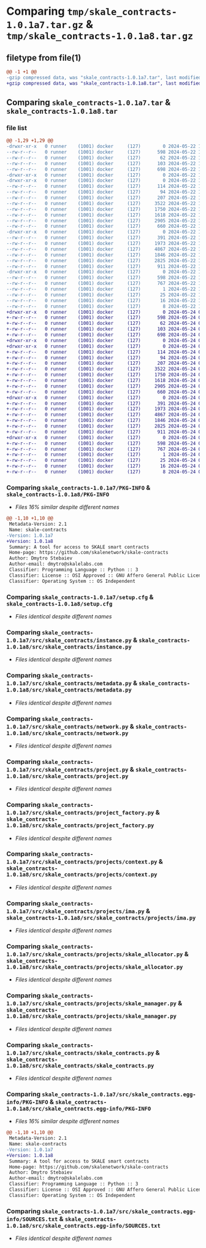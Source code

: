 # Comparing `tmp/skale_contracts-1.0.1a7.tar.gz` & `tmp/skale_contracts-1.0.1a8.tar.gz`

## filetype from file(1)

```diff
@@ -1 +1 @@
-gzip compressed data, was "skale_contracts-1.0.1a7.tar", last modified: Wed May 22 17:20:45 2024, max compression
+gzip compressed data, was "skale_contracts-1.0.1a8.tar", last modified: Fri May 24 07:09:47 2024, max compression
```

## Comparing `skale_contracts-1.0.1a7.tar` & `skale_contracts-1.0.1a8.tar`

### file list

```diff
@@ -1,29 +1,29 @@
-drwxr-xr-x   0 runner    (1001) docker     (127)        0 2024-05-22 17:20:45.648006 skale_contracts-1.0.1a7/
--rw-r--r--   0 runner    (1001) docker     (127)      598 2024-05-22 17:20:45.648006 skale_contracts-1.0.1a7/PKG-INFO
--rw-r--r--   0 runner    (1001) docker     (127)       62 2024-05-22 17:20:38.000000 skale_contracts-1.0.1a7/README.md
--rw-r--r--   0 runner    (1001) docker     (127)      103 2024-05-22 17:20:38.000000 skale_contracts-1.0.1a7/pyproject.toml
--rw-r--r--   0 runner    (1001) docker     (127)      698 2024-05-22 17:20:45.648006 skale_contracts-1.0.1a7/setup.cfg
-drwxr-xr-x   0 runner    (1001) docker     (127)        0 2024-05-22 17:20:45.644006 skale_contracts-1.0.1a7/src/
-drwxr-xr-x   0 runner    (1001) docker     (127)        0 2024-05-22 17:20:45.644006 skale_contracts-1.0.1a7/src/skale_contracts/
--rw-r--r--   0 runner    (1001) docker     (127)      114 2024-05-22 17:20:38.000000 skale_contracts-1.0.1a7/src/skale_contracts/__init__.py
--rw-r--r--   0 runner    (1001) docker     (127)       94 2024-05-22 17:20:38.000000 skale_contracts-1.0.1a7/src/skale_contracts/abi.py
--rw-r--r--   0 runner    (1001) docker     (127)      207 2024-05-22 17:20:38.000000 skale_contracts-1.0.1a7/src/skale_contracts/constants.py
--rw-r--r--   0 runner    (1001) docker     (127)     3522 2024-05-22 17:20:38.000000 skale_contracts-1.0.1a7/src/skale_contracts/instance.py
--rw-r--r--   0 runner    (1001) docker     (127)     1750 2024-05-22 17:20:38.000000 skale_contracts-1.0.1a7/src/skale_contracts/metadata.py
--rw-r--r--   0 runner    (1001) docker     (127)     1618 2024-05-22 17:20:38.000000 skale_contracts-1.0.1a7/src/skale_contracts/network.py
--rw-r--r--   0 runner    (1001) docker     (127)     2905 2024-05-22 17:20:38.000000 skale_contracts-1.0.1a7/src/skale_contracts/project.py
--rw-r--r--   0 runner    (1001) docker     (127)      660 2024-05-22 17:20:38.000000 skale_contracts-1.0.1a7/src/skale_contracts/project_factory.py
-drwxr-xr-x   0 runner    (1001) docker     (127)        0 2024-05-22 17:20:45.648006 skale_contracts-1.0.1a7/src/skale_contracts/projects/
--rw-r--r--   0 runner    (1001) docker     (127)      391 2024-05-22 17:20:38.000000 skale_contracts-1.0.1a7/src/skale_contracts/projects/__init__.py
--rw-r--r--   0 runner    (1001) docker     (127)     1973 2024-05-22 17:20:38.000000 skale_contracts-1.0.1a7/src/skale_contracts/projects/context.py
--rw-r--r--   0 runner    (1001) docker     (127)     4867 2024-05-22 17:20:38.000000 skale_contracts-1.0.1a7/src/skale_contracts/projects/ima.py
--rw-r--r--   0 runner    (1001) docker     (127)     1846 2024-05-22 17:20:38.000000 skale_contracts-1.0.1a7/src/skale_contracts/projects/skale_allocator.py
--rw-r--r--   0 runner    (1001) docker     (127)     2825 2024-05-22 17:20:38.000000 skale_contracts-1.0.1a7/src/skale_contracts/projects/skale_manager.py
--rw-r--r--   0 runner    (1001) docker     (127)      911 2024-05-22 17:20:38.000000 skale_contracts-1.0.1a7/src/skale_contracts/skale_contracts.py
-drwxr-xr-x   0 runner    (1001) docker     (127)        0 2024-05-22 17:20:45.648006 skale_contracts-1.0.1a7/src/skale_contracts.egg-info/
--rw-r--r--   0 runner    (1001) docker     (127)      598 2024-05-22 17:20:45.000000 skale_contracts-1.0.1a7/src/skale_contracts.egg-info/PKG-INFO
--rw-r--r--   0 runner    (1001) docker     (127)      767 2024-05-22 17:20:45.000000 skale_contracts-1.0.1a7/src/skale_contracts.egg-info/SOURCES.txt
--rw-r--r--   0 runner    (1001) docker     (127)        1 2024-05-22 17:20:45.000000 skale_contracts-1.0.1a7/src/skale_contracts.egg-info/dependency_links.txt
--rw-r--r--   0 runner    (1001) docker     (127)       25 2024-05-22 17:20:45.000000 skale_contracts-1.0.1a7/src/skale_contracts.egg-info/requires.txt
--rw-r--r--   0 runner    (1001) docker     (127)       16 2024-05-22 17:20:45.000000 skale_contracts-1.0.1a7/src/skale_contracts.egg-info/top_level.txt
--rw-r--r--   0 runner    (1001) docker     (127)        8 2024-05-22 17:20:43.000000 skale_contracts-1.0.1a7/version.txt
+drwxr-xr-x   0 runner    (1001) docker     (127)        0 2024-05-24 07:09:47.073514 skale_contracts-1.0.1a8/
+-rw-r--r--   0 runner    (1001) docker     (127)      598 2024-05-24 07:09:47.073514 skale_contracts-1.0.1a8/PKG-INFO
+-rw-r--r--   0 runner    (1001) docker     (127)       62 2024-05-24 07:09:39.000000 skale_contracts-1.0.1a8/README.md
+-rw-r--r--   0 runner    (1001) docker     (127)      103 2024-05-24 07:09:39.000000 skale_contracts-1.0.1a8/pyproject.toml
+-rw-r--r--   0 runner    (1001) docker     (127)      698 2024-05-24 07:09:47.077514 skale_contracts-1.0.1a8/setup.cfg
+drwxr-xr-x   0 runner    (1001) docker     (127)        0 2024-05-24 07:09:47.069513 skale_contracts-1.0.1a8/src/
+drwxr-xr-x   0 runner    (1001) docker     (127)        0 2024-05-24 07:09:47.073514 skale_contracts-1.0.1a8/src/skale_contracts/
+-rw-r--r--   0 runner    (1001) docker     (127)      114 2024-05-24 07:09:39.000000 skale_contracts-1.0.1a8/src/skale_contracts/__init__.py
+-rw-r--r--   0 runner    (1001) docker     (127)       94 2024-05-24 07:09:39.000000 skale_contracts-1.0.1a8/src/skale_contracts/abi.py
+-rw-r--r--   0 runner    (1001) docker     (127)      207 2024-05-24 07:09:39.000000 skale_contracts-1.0.1a8/src/skale_contracts/constants.py
+-rw-r--r--   0 runner    (1001) docker     (127)     3522 2024-05-24 07:09:39.000000 skale_contracts-1.0.1a8/src/skale_contracts/instance.py
+-rw-r--r--   0 runner    (1001) docker     (127)     1750 2024-05-24 07:09:39.000000 skale_contracts-1.0.1a8/src/skale_contracts/metadata.py
+-rw-r--r--   0 runner    (1001) docker     (127)     1618 2024-05-24 07:09:39.000000 skale_contracts-1.0.1a8/src/skale_contracts/network.py
+-rw-r--r--   0 runner    (1001) docker     (127)     2905 2024-05-24 07:09:39.000000 skale_contracts-1.0.1a8/src/skale_contracts/project.py
+-rw-r--r--   0 runner    (1001) docker     (127)      660 2024-05-24 07:09:39.000000 skale_contracts-1.0.1a8/src/skale_contracts/project_factory.py
+drwxr-xr-x   0 runner    (1001) docker     (127)        0 2024-05-24 07:09:47.073514 skale_contracts-1.0.1a8/src/skale_contracts/projects/
+-rw-r--r--   0 runner    (1001) docker     (127)      391 2024-05-24 07:09:39.000000 skale_contracts-1.0.1a8/src/skale_contracts/projects/__init__.py
+-rw-r--r--   0 runner    (1001) docker     (127)     1973 2024-05-24 07:09:39.000000 skale_contracts-1.0.1a8/src/skale_contracts/projects/context.py
+-rw-r--r--   0 runner    (1001) docker     (127)     4867 2024-05-24 07:09:39.000000 skale_contracts-1.0.1a8/src/skale_contracts/projects/ima.py
+-rw-r--r--   0 runner    (1001) docker     (127)     1846 2024-05-24 07:09:39.000000 skale_contracts-1.0.1a8/src/skale_contracts/projects/skale_allocator.py
+-rw-r--r--   0 runner    (1001) docker     (127)     2825 2024-05-24 07:09:39.000000 skale_contracts-1.0.1a8/src/skale_contracts/projects/skale_manager.py
+-rw-r--r--   0 runner    (1001) docker     (127)      911 2024-05-24 07:09:39.000000 skale_contracts-1.0.1a8/src/skale_contracts/skale_contracts.py
+drwxr-xr-x   0 runner    (1001) docker     (127)        0 2024-05-24 07:09:47.073514 skale_contracts-1.0.1a8/src/skale_contracts.egg-info/
+-rw-r--r--   0 runner    (1001) docker     (127)      598 2024-05-24 07:09:47.000000 skale_contracts-1.0.1a8/src/skale_contracts.egg-info/PKG-INFO
+-rw-r--r--   0 runner    (1001) docker     (127)      767 2024-05-24 07:09:47.000000 skale_contracts-1.0.1a8/src/skale_contracts.egg-info/SOURCES.txt
+-rw-r--r--   0 runner    (1001) docker     (127)        1 2024-05-24 07:09:47.000000 skale_contracts-1.0.1a8/src/skale_contracts.egg-info/dependency_links.txt
+-rw-r--r--   0 runner    (1001) docker     (127)       25 2024-05-24 07:09:47.000000 skale_contracts-1.0.1a8/src/skale_contracts.egg-info/requires.txt
+-rw-r--r--   0 runner    (1001) docker     (127)       16 2024-05-24 07:09:47.000000 skale_contracts-1.0.1a8/src/skale_contracts.egg-info/top_level.txt
+-rw-r--r--   0 runner    (1001) docker     (127)        8 2024-05-24 07:09:45.000000 skale_contracts-1.0.1a8/version.txt
```

### Comparing `skale_contracts-1.0.1a7/PKG-INFO` & `skale_contracts-1.0.1a8/PKG-INFO`

 * *Files 16% similar despite different names*

```diff
@@ -1,10 +1,10 @@
 Metadata-Version: 2.1
 Name: skale-contracts
-Version: 1.0.1a7
+Version: 1.0.1a8
 Summary: A tool for access to SKALE smart contracts
 Home-page: https://github.com/skalenetwork/skale-contracts
 Author: Dmytro Stebaiev
 Author-email: dmytro@skalelabs.com
 Classifier: Programming Language :: Python :: 3
 Classifier: License :: OSI Approved :: GNU Affero General Public License v3
 Classifier: Operating System :: OS Independent
```

### Comparing `skale_contracts-1.0.1a7/setup.cfg` & `skale_contracts-1.0.1a8/setup.cfg`

 * *Files identical despite different names*

### Comparing `skale_contracts-1.0.1a7/src/skale_contracts/instance.py` & `skale_contracts-1.0.1a8/src/skale_contracts/instance.py`

 * *Files identical despite different names*

### Comparing `skale_contracts-1.0.1a7/src/skale_contracts/metadata.py` & `skale_contracts-1.0.1a8/src/skale_contracts/metadata.py`

 * *Files identical despite different names*

### Comparing `skale_contracts-1.0.1a7/src/skale_contracts/network.py` & `skale_contracts-1.0.1a8/src/skale_contracts/network.py`

 * *Files identical despite different names*

### Comparing `skale_contracts-1.0.1a7/src/skale_contracts/project.py` & `skale_contracts-1.0.1a8/src/skale_contracts/project.py`

 * *Files identical despite different names*

### Comparing `skale_contracts-1.0.1a7/src/skale_contracts/project_factory.py` & `skale_contracts-1.0.1a8/src/skale_contracts/project_factory.py`

 * *Files identical despite different names*

### Comparing `skale_contracts-1.0.1a7/src/skale_contracts/projects/context.py` & `skale_contracts-1.0.1a8/src/skale_contracts/projects/context.py`

 * *Files identical despite different names*

### Comparing `skale_contracts-1.0.1a7/src/skale_contracts/projects/ima.py` & `skale_contracts-1.0.1a8/src/skale_contracts/projects/ima.py`

 * *Files identical despite different names*

### Comparing `skale_contracts-1.0.1a7/src/skale_contracts/projects/skale_allocator.py` & `skale_contracts-1.0.1a8/src/skale_contracts/projects/skale_allocator.py`

 * *Files identical despite different names*

### Comparing `skale_contracts-1.0.1a7/src/skale_contracts/projects/skale_manager.py` & `skale_contracts-1.0.1a8/src/skale_contracts/projects/skale_manager.py`

 * *Files identical despite different names*

### Comparing `skale_contracts-1.0.1a7/src/skale_contracts/skale_contracts.py` & `skale_contracts-1.0.1a8/src/skale_contracts/skale_contracts.py`

 * *Files identical despite different names*

### Comparing `skale_contracts-1.0.1a7/src/skale_contracts.egg-info/PKG-INFO` & `skale_contracts-1.0.1a8/src/skale_contracts.egg-info/PKG-INFO`

 * *Files 16% similar despite different names*

```diff
@@ -1,10 +1,10 @@
 Metadata-Version: 2.1
 Name: skale-contracts
-Version: 1.0.1a7
+Version: 1.0.1a8
 Summary: A tool for access to SKALE smart contracts
 Home-page: https://github.com/skalenetwork/skale-contracts
 Author: Dmytro Stebaiev
 Author-email: dmytro@skalelabs.com
 Classifier: Programming Language :: Python :: 3
 Classifier: License :: OSI Approved :: GNU Affero General Public License v3
 Classifier: Operating System :: OS Independent
```

### Comparing `skale_contracts-1.0.1a7/src/skale_contracts.egg-info/SOURCES.txt` & `skale_contracts-1.0.1a8/src/skale_contracts.egg-info/SOURCES.txt`

 * *Files identical despite different names*

